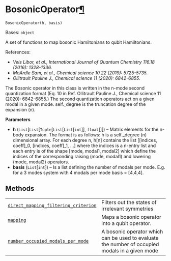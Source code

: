 # BosonicOperator[¶](#bosonicoperator "Permalink to this headline")

<span id="undefined" />

`BosonicOperator(h, basis)`

Bases: `object`

A set of functions to map bosonic Hamiltonians to qubit Hamiltonians.

References:

*   *Veis Libor, et al., International Journal of Quantum Chemistry 116.18 (2016): 1328-1336.*
*   *McArdle Sam, et al., Chemical science 10.22 (2019): 5725-5735.*
*   *Ollitrault Pauline J., Chemical science 11 (2020): 6842-6855.*

The Bosonic operator in this class is written in the n-mode second quantization format (Eq. 10 in Ref. Ollitrault Pauline J., Chemical science 11 (2020): 6842-6855.) The second quantization operators act on a given modal in a given mode. self.\_degree is the truncation degree of the expansion (n).

**Parameters**

*   **h** (`List`\[`List`\[`Tuple`\[`List`\[`List`\[`int`]], `float`]]]) – Matrix elements for the n-body expansion. The format is as follows: h is a self.\_degree (n) dimensional array. For each degree n, h\[n] contains the list \[\[indices, coeff]\_0, \[indices, coeff]\_1, …] where the indices is a n-entry list and each entry is of the shape \[mode, modal1, modal2] which define the indices of the corresponding raising (mode, modal1) and lowering (mode, modal2) operators.
*   **basis** (`List`\[`int`]) – Is a list defining the number of modals per mode. E.g. for a 3 modes system with 4 modals per mode basis = \[4,4,4].

## Methods

|                                                                                                                                                                                                                                                       |                                                                                                |
| ----------------------------------------------------------------------------------------------------------------------------------------------------------------------------------------------------------------------------------------------------- | ---------------------------------------------------------------------------------------------- |
| [`direct_mapping_filtering_criterion`](qiskit.chemistry.BosonicOperator.direct_mapping_filtering_criterion#qiskit.chemistry.BosonicOperator.direct_mapping_filtering_criterion "qiskit.chemistry.BosonicOperator.direct_mapping_filtering_criterion") | Filters out the states of irrelevant symmetries                                                |
| [`mapping`](qiskit.chemistry.BosonicOperator.mapping#qiskit.chemistry.BosonicOperator.mapping "qiskit.chemistry.BosonicOperator.mapping")                                                                                                             | Maps a bosonic operator into a qubit operator.                                                 |
| [`number_occupied_modals_per_mode`](qiskit.chemistry.BosonicOperator.number_occupied_modals_per_mode#qiskit.chemistry.BosonicOperator.number_occupied_modals_per_mode "qiskit.chemistry.BosonicOperator.number_occupied_modals_per_mode")             | A bosonic operator which can be used to evaluate the number of occupied modals in a given mode |
